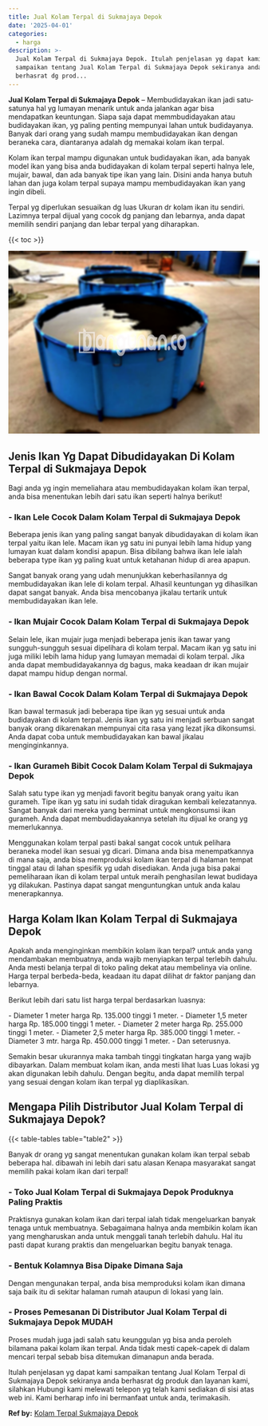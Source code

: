 ```yaml
---
title: Jual Kolam Terpal di Sukmajaya Depok
date: '2025-04-01'
categories:
  - harga
description: >-
  Jual Kolam Terpal di Sukmajaya Depok. Itulah penjelasan yg dapat kami
  sampaikan tentang Jual Kolam Terpal di Sukmajaya Depok sekiranya anda
  berhasrat dg prod...
---
```


**Jual Kolam Terpal di Sukmajaya Depok** – Membudidayakan ikan jadi satu-satunya hal yg lumayan menarik untuk anda jalankan agar bisa mendapatkan keuntungan. Siapa saja dapat memmbudidayakan atau budidayakan ikan, yg paling penting mempunyai lahan untuk budidayanya. Banyak dari orang yang sudah mampu membudidayakan ikan dengan beraneka cara, diantaranya adalah dg memakai kolam ikan terpal.

Kolam ikan terpal mampu digunakan untuk budidayakan ikan, ada banyak model ikan yang bisa anda budidayakan di kolam terpal seperti halnya lele, mujair, bawal, dan ada banyak tipe ikan yang lain. Disini anda hanya butuh lahan dan juga kolam terpal supaya mampu membudidayakan ikan yang ingin dibeli.

Terpal yg diperlukan sesuaikan dg luas Ukuran dr kolam ikan itu sendiri. Lazimnya terpal dijual yang cocok dg panjang dan lebarnya, anda dapat memilih sendiri panjang dan lebar terpal yang diharapkan.

{{< toc >}}

![Jual Kolam Terpal di Sukmajaya Depok](/images/jual-kolam-terpal-18.png)

## Jenis Ikan Yg Dapat Dibudidayakan Di Kolam Terpal di Sukmajaya Depok

Bagi anda yg ingin memeliahara atau membudidayakan kolam ikan terpal, anda bisa menentukan lebih dari satu ikan seperti halnya berikut!

### \- Ikan Lele Cocok Dalam Kolam Terpal di Sukmajaya Depok

Beberapa jenis ikan yang paling sangat banyak dibudidayakan di kolam ikan terpal yaitu ikan lele. Macam ikan yg satu ini punyai lebih lama hidup yang lumayan kuat dalam kondisi apapun. Bisa dibilang bahwa ikan lele ialah beberapa type ikan yg paling kuat untuk ketahanan hidup di area apapun.

Sangat banyak orang yang udah menunjukkan keberhasilannya dg membudidayakan ikan lele di kolam terpal. Alhasil keuntungan yg dihasilkan dapat sangat banyak. Anda bisa mencobanya jikalau tertarik untuk membudidayakan ikan lele.

### \- Ikan Mujair Cocok Dalam Kolam Terpal di Sukmajaya Depok

Selain lele, ikan mujair juga menjadi beberapa jenis ikan tawar yang sungguh-sungguh sesuai dipelihara di kolam terpal. Macam ikan yg satu ini juga miliki lebih lama hidup yang lumayan memadai di kolam terpal. Jika anda dapat membudidayakannya dg bagus, maka keadaan dr ikan mujair dapat mampu hidup dengan normal.

### \- Ikan Bawal Cocok Dalam Kolam Terpal di Sukmajaya Depok

Ikan bawal termasuk jadi beberapa tipe ikan yg sesuai untuk anda budidayakan di kolam terpal. Jenis ikan yg satu ini menjadi serbuan sangat banyak orang dikarenakan mempunyai cita rasa yang lezat jika dikonsumsi. Anda dapat coba untuk membudidayakan kan bawal jikalau menginginkannya.

### \- Ikan Gurameh Bibit Cocok Dalam Kolam Terpal di Sukmajaya Depok

Salah satu type ikan yg menjadi favorit begitu banyak orang yaitu ikan gurameh. Tipe ikan yg satu ini sudah tidak diragukan kembali kelezatannya. Sangat banyak dari mereka yang berminat untuk mengkonsumsi ikan gurameh. Anda dapat membudidayakannya setelah itu dijual ke orang yg memerlukannya.

Menggunakan kolam terpal pasti bakal sangat cocok untuk pelihara beraneka model ikan sesuai yg dicari. Dimana anda bisa menempatkannya di mana saja, anda bisa memproduksi kolam ikan terpal di halaman tempat tinggal atau di lahan spesifik yg udah disediakan. Anda juga bisa pakai pemeliharaan ikan di kolam terpal untuk meraih penghasilan lewat budidaya yg dilakukan. Pastinya dapat sangat menguntungkan untuk anda kalau menerapkannya.

## Harga Kolam Ikan Kolam Terpal di Sukmajaya Depok

Apakah anda menginginkan membikin kolam ikan terpal? untuk anda yang mendambakan membuatnya, anda wajib menyiapkan terpal terlebih dahulu. Anda mesti belanja terpal di toko paling dekat atau membelinya via online. Harga terpal berbeda-beda, keadaan itu dapat dilihat dr faktor panjang dan lebarnya.

Berikut lebih dari satu list harga terpal berdasarkan luasnya:

\- Diameter 1 meter harga Rp. 135.000 tinggi 1 meter. - Diameter 1,5 meter harga Rp. 185.000 tinggi 1 meter. - Diameter 2 meter harga Rp. 255.000 tinggi 1 meter. - Diameter 2,5 meter harga Rp. 385.000 tinggi 1 meter. - Diameter 3 mtr. harga Rp. 450.000 tinggi 1 meter. - Dan seterusnya.

Semakin besar ukurannya maka tambah tinggi tingkatan harga yang wajib dibayarkan. Dalam membuat kolam ikan, anda mesti lihat luas Luas lokasi yg akan digunakan lebih dahulu. Dengan begitu, anda dapat memilih terpal yang sesuai dengan kolam ikan terpal yg diaplikasikan.

## Mengapa Pilih Distributor Jual Kolam Terpal di Sukmajaya Depok?

{{< table-tables table="table2" >}}

Banyak dr orang yg sangat menentukan gunakan kolam ikan terpal sebab beberapa hal. dibawah ini lebih dari satu alasan Kenapa masyarakat sangat memilih pakai kolam ikan dari terpal!

### \- Toko Jual Kolam Terpal di Sukmajaya Depok Produknya Paling Praktis

Praktisnya gunakan kolam ikan dari terpal ialah tidak mengeluarkan banyak tenaga untuk membuatnya. Sebagaimana halnya anda membikin kolam ikan yang mengharuskan anda untuk menggali tanah terlebih dahulu. Hal itu pasti dapat kurang praktis dan mengeluarkan begitu banyak tenaga.

### \- Bentuk Kolamnya Bisa Dipake Dimana Saja

Dengan mengunakan terpal, anda bisa memproduksi kolam ikan dimana saja baik itu di sekitar halaman rumah ataupun di lokasi yang lain.

### \- Proses Pemesanan Di Distributor Jual Kolam Terpal di Sukmajaya Depok MUDAH

Proses mudah juga jadi salah satu keunggulan yg bisa anda peroleh bilamana pakai kolam ikan terpal. Anda tidak mesti capek-capek di dalam mencari terpal sebab bisa ditemukan dimanapun anda berada.

Itulah penjelasan yg dapat kami sampaikan tentang Jual Kolam Terpal di Sukmajaya Depok sekiranya anda berhasrat dg produk dan layanan kami, silahkan Hubungi kami melewati telepon yg telah kami sediakan di sisi atas web ini. Kami berharap info ini bermanfaat untuk anda, terimakasih.

**Ref by:** [Kolam Terpal Sukmajaya Depok](https://id.wikipedia.org/wiki/Kolam)

